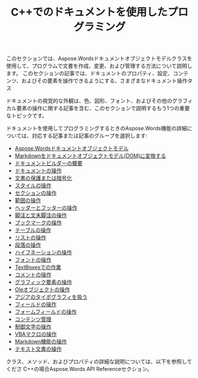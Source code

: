 ﻿---
title: C++でのドキュメントを使用したプログラミング
second_title: C++の場合Aspose.Words
articleTitle: ドキュメントを使ったプログラミング
linktitle: ドキュメントを使ったプログラミング
type: docs
description: "Aspose.Wordsドキュメントオブジェクトモデルクラスを使用して、c++を使用して文書をプログラムで作成、変更、および管理します。 ドキュメントのプロパティ、設定、コンテンツ、および色、図形、フォント、その他のグラフィックの管理を通じてドキュメントの外観を操作します。"
weight: 50
url: /ja/cpp/programming-with-documents/
---

このセクションでは、Aspose.Wordsドキュメントオブジェクトモデルクラスを使用して、プログラムで文書を作成、変更、および管理する方法について説明します。 このセクションの記事では、ドキュメントのプロパティ、設定、コンテンツ、およびその要素を操作できるようにする、さまざまなドキュメント操作タス

ドキュメントの視覚的な外観は、色、図形、フォント、およびその他のグラフィカル要素の操作に関する記事を含む、このセクションで説明するもう1つの重要なトピックです。

ドキュメントを使用してプログラミングするときのAspose.Words機能の詳細については、対応する記事または記事のグループを選択します:

- [Aspose.Wordsドキュメントオブジェクトモデル](/words/cpp/aspose-words-document-object-model/)
- [Markdownをドキュメントオブジェクトモデル(DOM)に変換する](/words/cpp/translate-markdown-to-document-object-model/)
- [ドキュメントビルダーの概要](/words/cpp/document-builder-overview/)
- [ドキュメントの操作](/words/cpp/working-with-document/)
- [文書の保護または暗号化](/words/cpp/protect-or-encrypt-a-document/)
- [スタイルの操作](/words/cpp/working-with-styles-and-themes/)
- [セクションの操作](/words/cpp/working-with-sections/)
- [範囲の操作](/words/cpp/working-with-ranges/)
- [ヘッダーとフッターの操作](/words/cpp/working-with-headers-and-footers/)
- [脚注と文末脚注の操作](/words/cpp/working-with-footnote-and-endnote/)
- [ブックマークの操作](/words/cpp/working-with-bookmarks/)
- [テーブルの操作](/words/cpp/working-with-tables/)
- [リストの操作](/words/cpp/working-with-lists/)
- [段落の操作](/words/cpp/working-with-paragraphs/)
- [ハイフネーションの操作](/words/cpp/working-with-hyphenation/)
- [フォントの操作](/words/cpp/working-with-fonts/)
- [TextBoxesでの作業](/words/cpp/working-with-textboxes/)
- [コメントの操作](/words/cpp/working-with-comments/)
- [グラフィック要素の操作](/words/cpp/working-with-graphic-elements/)
- [Oleオブジェクトの操作](/words/cpp/working-with-ole-objects/)
- [アジアのタイポグラフィを扱う](/words/cpp/working-with-asian-typography/)
- [フィールドの操作](/words/cpp/working-with-fields/)
- [フォームフィールドの操作](/words/cpp/working-with-form-fields/)
- [コンテンツ管理](/words/cpp/contents-management/)
- [制御文字の操作](/words/cpp/working-with-control-characters/)
- [VBAマクロの操作](/words/cpp/working-with-vba-macros/)
- [Markdown機能の操作](/words/cpp/working-with-markdown-features/)
- [テキスト文書の操作](/words/cpp/working-with-text-document/)

クラス、メソッド、およびプロパティの詳細な説明については、以下を参照してくださ C++の場合Aspose.Words API Referenceセクション。